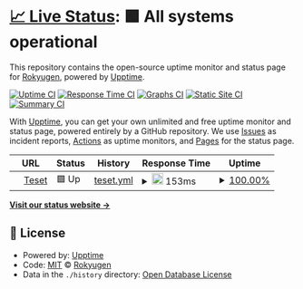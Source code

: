 # [📈 Live Status](https://demo.upptime.js.org): <!--live status--> **🟩 All systems operational**

This repository contains the open-source uptime monitor and status page for [Rokyugen](https://demo.upptime.js.org), powered by [Upptime](https://github.com/upptime/upptime).

[![Uptime CI](https://github.com/Thunderoar/upptime/workflows/Uptime%20CI/badge.svg)](https://github.com/Thunderoar/upptime/actions?query=workflow%3A%22Uptime+CI%22)
[![Response Time CI](https://github.com/Thunderoar/upptime/workflows/Response%20Time%20CI/badge.svg)](https://github.com/Thunderoar/upptime/actions?query=workflow%3A%22Response+Time+CI%22)
[![Graphs CI](https://github.com/Thunderoar/upptime/workflows/Graphs%20CI/badge.svg)](https://github.com/Thunderoar/upptime/actions?query=workflow%3A%22Graphs+CI%22)
[![Static Site CI](https://github.com/Thunderoar/upptime/workflows/Static%20Site%20CI/badge.svg)](https://github.com/Thunderoar/upptime/actions?query=workflow%3A%22Static+Site+CI%22)
[![Summary CI](https://github.com/Thunderoar/upptime/workflows/Summary%20CI/badge.svg)](https://github.com/Thunderoar/upptime/actions?query=workflow%3A%22Summary+CI%22)

With [Upptime](https://upptime.js.org), you can get your own unlimited and free uptime monitor and status page, powered entirely by a GitHub repository. We use [Issues](https://github.com/Thunderoar/upptime/issues) as incident reports, [Actions](https://github.com/Thunderoar/upptime/actions) as uptime monitors, and [Pages](https://demo.upptime.js.org) for the status page.

<!--start: status pages-->
<!-- This summary is generated by Upptime (https://github.com/upptime/upptime) -->
<!-- Do not edit this manually, your changes will be overwritten -->
<!-- prettier-ignore -->
| URL | Status | History | Response Time | Uptime |
| --- | ------ | ------- | ------------- | ------ |
| <img alt="" src="https://icons.duckduckgo.com/ip3/teset-min.onrender.com.ico" height="13"> [Teset](https://teset-min.onrender.com) | 🟩 Up | [teset.yml](https://github.com/Thunderoar/upper/commits/HEAD/history/teset.yml) | <details><summary><img alt="Response time graph" src="./graphs/teset/response-time-week.png" height="20"> 153ms</summary><br><a href="https://demo.upptime.js.org/history/teset"><img alt="Response time 153" src="https://img.shields.io/endpoint?url=https%3A%2F%2Fraw.githubusercontent.com%2FThunderoar%2Fupper%2FHEAD%2Fapi%2Fteset%2Fresponse-time.json"></a><br><a href="https://demo.upptime.js.org/history/teset"><img alt="24-hour response time 153" src="https://img.shields.io/endpoint?url=https%3A%2F%2Fraw.githubusercontent.com%2FThunderoar%2Fupper%2FHEAD%2Fapi%2Fteset%2Fresponse-time-day.json"></a><br><a href="https://demo.upptime.js.org/history/teset"><img alt="7-day response time 153" src="https://img.shields.io/endpoint?url=https%3A%2F%2Fraw.githubusercontent.com%2FThunderoar%2Fupper%2FHEAD%2Fapi%2Fteset%2Fresponse-time-week.json"></a><br><a href="https://demo.upptime.js.org/history/teset"><img alt="30-day response time 153" src="https://img.shields.io/endpoint?url=https%3A%2F%2Fraw.githubusercontent.com%2FThunderoar%2Fupper%2FHEAD%2Fapi%2Fteset%2Fresponse-time-month.json"></a><br><a href="https://demo.upptime.js.org/history/teset"><img alt="1-year response time 153" src="https://img.shields.io/endpoint?url=https%3A%2F%2Fraw.githubusercontent.com%2FThunderoar%2Fupper%2FHEAD%2Fapi%2Fteset%2Fresponse-time-year.json"></a></details> | <details><summary><a href="https://demo.upptime.js.org/history/teset">100.00%</a></summary><a href="https://demo.upptime.js.org/history/teset"><img alt="All-time uptime 100.00%" src="https://img.shields.io/endpoint?url=https%3A%2F%2Fraw.githubusercontent.com%2FThunderoar%2Fupper%2FHEAD%2Fapi%2Fteset%2Fuptime.json"></a><br><a href="https://demo.upptime.js.org/history/teset"><img alt="24-hour uptime 100.00%" src="https://img.shields.io/endpoint?url=https%3A%2F%2Fraw.githubusercontent.com%2FThunderoar%2Fupper%2FHEAD%2Fapi%2Fteset%2Fuptime-day.json"></a><br><a href="https://demo.upptime.js.org/history/teset"><img alt="7-day uptime 100.00%" src="https://img.shields.io/endpoint?url=https%3A%2F%2Fraw.githubusercontent.com%2FThunderoar%2Fupper%2FHEAD%2Fapi%2Fteset%2Fuptime-week.json"></a><br><a href="https://demo.upptime.js.org/history/teset"><img alt="30-day uptime 100.00%" src="https://img.shields.io/endpoint?url=https%3A%2F%2Fraw.githubusercontent.com%2FThunderoar%2Fupper%2FHEAD%2Fapi%2Fteset%2Fuptime-month.json"></a><br><a href="https://demo.upptime.js.org/history/teset"><img alt="1-year uptime 100.00%" src="https://img.shields.io/endpoint?url=https%3A%2F%2Fraw.githubusercontent.com%2FThunderoar%2Fupper%2FHEAD%2Fapi%2Fteset%2Fuptime-year.json"></a></details>

<!--end: status pages-->

[**Visit our status website →**](https://demo.upptime.js.org)

## 📄 License

- Powered by: [Upptime](https://github.com/upptime/upptime)
- Code: [MIT](./LICENSE) © [Rokyugen](https://demo.upptime.js.org)
- Data in the `./history` directory: [Open Database License](https://opendatacommons.org/licenses/odbl/1-0/)
